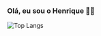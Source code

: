 ### Olá, eu sou o Henrique 👋🏽

  ![Top Langs](https://github-readme-stats.vercel.app/api/top-langs/?username=ricksilva34&langs_count=8)
